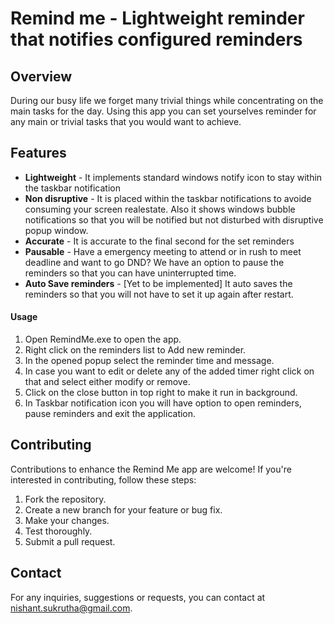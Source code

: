# Remind me - Lightweight reminder that notifies configured reminders

## Overview
During our busy life we forget many trivial things while concentrating on the main tasks for the day. Using this app you can set yourselves reminder for any main or trivial tasks that you would want to achieve.

## Features
- **Lightweight** - It implements standard windows notify icon to stay within the taskbar notification
- **Non disruptive** - It is placed within the taskbar notifications to avoide consuming your screen realestate. Also it shows windows bubble notifications so that you will be notified but not disturbed with disruptive popup window.
- **Accurate** - It is accurate to the final second for the set reminders
- **Pausable** - Have a emergency meeting to attend or in rush to meet deadline and want to go DND? We have an option to pause the reminders so that you can have uninterrupted time.
- **Auto Save reminders** - [Yet to be implemented] It auto saves the reminders so that you will not have to set it up again after restart.
 
#### Usage
1. Open RemindMe.exe to open the app.
2. Right click on the reminders list to Add new reminder.
3. In the opened popup select the reminder time and message.
4. In case you want to edit or delete any of the added timer right click on that and select either modify or remove.
5. Click on the close button in top right to make it run in background. 
6. In Taskbar notification icon you will have option to open reminders, pause reminders and exit the application.

## Contributing
Contributions to enhance the Remind Me app are welcome! If you're interested in contributing, follow these steps:
1. Fork the repository.
2. Create a new branch for your feature or bug fix.
3. Make your changes.
4. Test thoroughly.
5. Submit a pull request.

## Contact
For any inquiries, suggestions or requests, you can contact at nishant.sukrutha@gmail.com.

